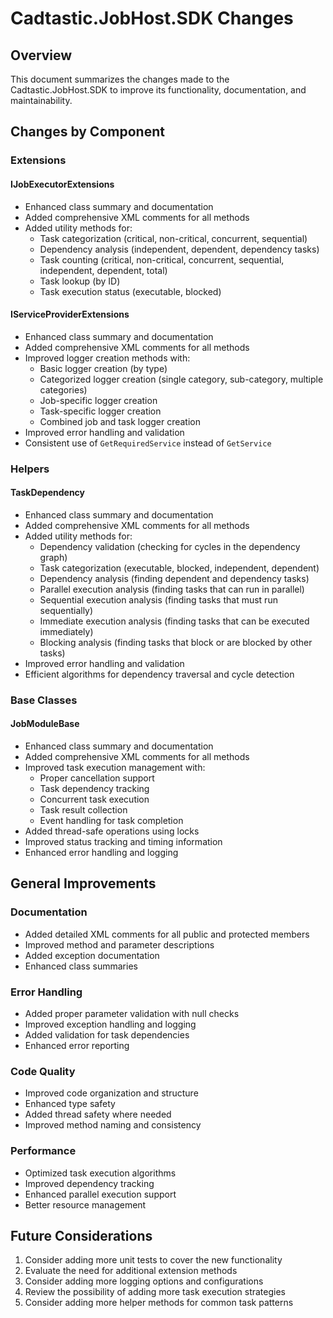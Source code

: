 # Cadtastic.JobHost.SDK Changes

## Overview

This document summarizes the changes made to the Cadtastic.JobHost.SDK to improve its functionality, documentation, and maintainability.

## Changes by Component

### Extensions

#### IJobExecutorExtensions
- Enhanced class summary and documentation
- Added comprehensive XML comments for all methods
- Added utility methods for:
  - Task categorization (critical, non-critical, concurrent, sequential)
  - Dependency analysis (independent, dependent, dependency tasks)
  - Task counting (critical, non-critical, concurrent, sequential, independent, dependent, total)
  - Task lookup (by ID)
  - Task execution status (executable, blocked)

#### IServiceProviderExtensions
- Enhanced class summary and documentation
- Added comprehensive XML comments for all methods
- Improved logger creation methods with:
  - Basic logger creation (by type)
  - Categorized logger creation (single category, sub-category, multiple categories)
  - Job-specific logger creation
  - Task-specific logger creation
  - Combined job and task logger creation
- Improved error handling and validation
- Consistent use of `GetRequiredService` instead of `GetService`

### Helpers

#### TaskDependency
- Enhanced class summary and documentation
- Added comprehensive XML comments for all methods
- Added utility methods for:
  - Dependency validation (checking for cycles in the dependency graph)
  - Task categorization (executable, blocked, independent, dependent)
  - Dependency analysis (finding dependent and dependency tasks)
  - Parallel execution analysis (finding tasks that can run in parallel)
  - Sequential execution analysis (finding tasks that must run sequentially)
  - Immediate execution analysis (finding tasks that can be executed immediately)
  - Blocking analysis (finding tasks that block or are blocked by other tasks)
- Improved error handling and validation
- Efficient algorithms for dependency traversal and cycle detection

### Base Classes

#### JobModuleBase
- Enhanced class summary and documentation
- Added comprehensive XML comments for all methods
- Improved task execution management with:
  - Proper cancellation support
  - Task dependency tracking
  - Concurrent task execution
  - Task result collection
  - Event handling for task completion
- Added thread-safe operations using locks
- Improved status tracking and timing information
- Enhanced error handling and logging

## General Improvements

### Documentation
- Added detailed XML comments for all public and protected members
- Improved method and parameter descriptions
- Added exception documentation
- Enhanced class summaries

### Error Handling
- Added proper parameter validation with null checks
- Improved exception handling and logging
- Added validation for task dependencies
- Enhanced error reporting

### Code Quality
- Improved code organization and structure
- Enhanced type safety
- Added thread safety where needed
- Improved method naming and consistency

### Performance
- Optimized task execution algorithms
- Improved dependency tracking
- Enhanced parallel execution support
- Better resource management

## Future Considerations

1. Consider adding more unit tests to cover the new functionality
2. Evaluate the need for additional extension methods
3. Consider adding more logging options and configurations
4. Review the possibility of adding more task execution strategies
5. Consider adding more helper methods for common task patterns 